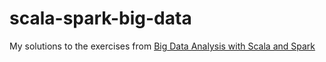 # scala-spark-big-data
My solutions to the exercises from [Big Data Analysis with Scala and Spark](https://courseware.epfl.ch/courses/course-v1:EPFL+scala-spark-big-data+2018-T1/)
